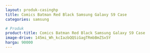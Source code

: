 ```yaml
---
layout: produk-casinghp
title: Comics Batman Red Black Samsung Galaxy S9 Case
categories: samsung

# Produk
product-title: Comics Batman Red Black Samsung Galaxy S9 Case
image-drive: 145mi_Wh_kcIazbQQSiGagTRmbBmZSx5Y
harga: 90000
---
```

